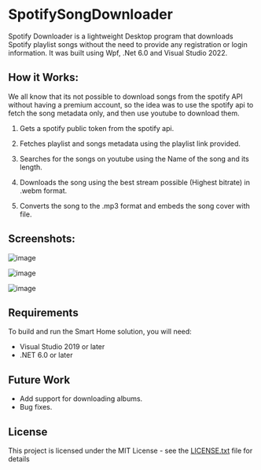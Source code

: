 # SpotifySongDownloader

Spotify Downloader is a lightweight Desktop program that downloads Spotify playlist songs without the need to provide any registration or login information.
It was built using Wpf, .Net 6.0 and Visual Studio 2022.

## How it Works:

We all know that its not possible to download songs from the spotify API without having a premium account, so the idea was to use the spotify api to fetch the song metadata only, and then use youtube to download them.

1. Gets a spotify public token from the spotify api.

2. Fetches playlist and songs metadata using the playlist link provided.

3. Searches for the songs on youtube using the Name of the song and its length.

4. Downloads the song using the best stream possible (Highest bitrate) in .webm format.

5. Converts the song to the .mp3 format and embeds the song cover with file.

## Screenshots:

![image](https://user-images.githubusercontent.com/63502859/181786212-7db8eeac-dfea-4905-b31b-5b41104a1c71.png)

![image](https://user-images.githubusercontent.com/63502859/181786928-a0574b54-557a-4a65-95ba-5f9aa01a296b.png)

![image](https://user-images.githubusercontent.com/63502859/181787357-ab1a1ffe-ac49-4db5-9223-ca5584120260.png)

## Requirements
To build and run the Smart Home solution, you will need:

- Visual Studio 2019 or later
- .NET 6.0 or later

## Future Work
- Add support for downloading albums.
- Bug fixes.

## License
This project is licensed under the MIT License - see the [LICENSE.txt](LICENSE.txt) file for details
